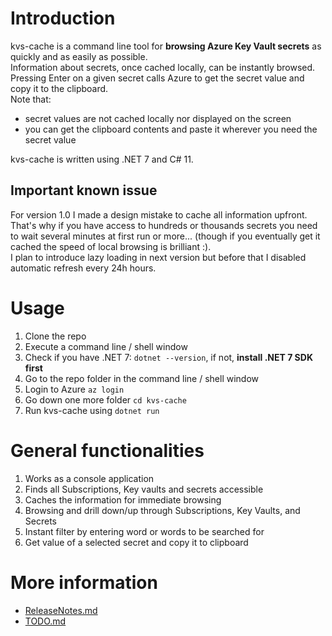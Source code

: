 # Introduction

kvs-cache is a command line tool for **browsing Azure Key Vault secrets** as quickly and as easily as possible.  
Information about secrets, once cached locally, can be instantly browsed.  
Pressing Enter on a given secret calls Azure to get the secret value and copy it to the clipboard.  
Note that:
- secret values are not cached locally nor displayed on the screen
- you can get the clipboard contents and paste it wherever you need the secret value

kvs-cache is written using .NET 7 and C# 11.  

## Important known issue

For version 1.0 I made a design mistake to cache all information upfront.  
That's why if you have access to hundreds or thousands secrets you need to wait several minutes at first run or more...  (though if you eventually get it cached the speed of local browsing is brilliant :).  
I plan to introduce lazy loading in next version but before that I disabled automatic refresh every 24h hours.   

# Usage

1. Clone the repo
1. Execute a command line / shell window
1. Check if you have .NET 7: `dotnet --version`, if not, **install .NET 7 SDK first**
1. Go to the repo folder in the command line / shell window
1. Login to Azure `az login`
2. Go down one more folder `cd kvs-cache`
1. Run kvs-cache using `dotnet run`

# General functionalities

1. Works as a console application
1. Finds all Subscriptions, Key vaults and secrets accessible
1. Caches the information for immediate browsing
1. Browsing and drill down/up through Subscriptions, Key Vaults, and Secrets
1. Instant filter by entering word or words to be searched for
1. Get value of a selected secret and copy it to clipboard

# More information

- [ReleaseNotes.md](ReleaseNotes.md)
- [TODO.md](TODO.md)

